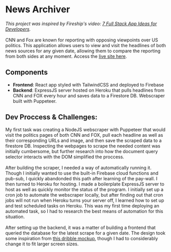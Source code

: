 # News Archiver
*This project was inspired by Fireship's video: <a href="https://www.youtube.com/watch?v=JTOJsU3FSD8" target="_blank">7 Full Stack App Ideas for Developers</a>.*
<br /><br />
CNN and Fox are known for reporting with opposing viewpoints over US politics. This application allows users to view and visit the headlines of both news sources for any given date, allowing them to compare the reporting from both sides at any moment. Access the
<a href="https://news-archiver-d0853.web.app/" target="_blank">live site here</a>.

## Components

- **Frontend**: React app styled with TailwindCSS and deployed to Firebase
- **Backend**: ExpressJS server hosted on Heroku that pulls headlines from CNN and FOX every hour and saves data to a Firestore DB. Webscraper built with Puppeteer.

## Dev Proccess & Challenges:

My first task was creating a NodeJS webscraper with Puppeteer that would visit the politics pages of both CNN and FOX, pull each headline as well as their corresponding URLs and image, and then save the scraped data to a firestore DB. Inspecting the webpages to scrape the needed content was initially cumbersome, but further research into how the document query selector interacts with the DOM simplified the proccess.
<br/> <br/>
After building the scraper, I needed a way of automatically running it. Though I initially wanted to use the built-in Firebase cloud functions and pub-sub, I quickly abandonded this path after learning of the pay-wall. I then turned to Heroku for hosting. I made a boilerplate ExpressJS server to host as well as quickly monitor the status of the program. I initially set up a cron job to automate the webscraper locally, but after finding out that cron jobs will not run when Heroku turns your server off, I learned how to set up and test scheduled tasks on Heroku. This was my first time deploying an automated task, so I had to research the best means of automation for this situation.
<br/> <br/>
After setting up the backend, it was a matter of building a frontend that queried the database for the latest scrape for a given date. The design took some inspiration from <a href="https://dribbble.com/shots/8110794-News-Feed-App-Concept" target="_blank"> this dribble mockup</a>, though I had to considerably change it to fit larger screen sizes.